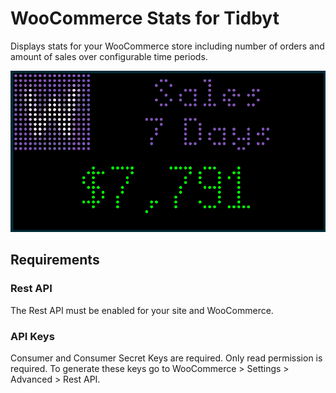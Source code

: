 # WooCommerce Stats for Tidbyt

Displays stats for your WooCommerce store including number of orders and amount of sales over configurable time periods.

![WooCommerce Stats for Tidbyt](images/woocommercestats.png)

## Requirements

### Rest API

The Rest API must be enabled for your site and WooCommerce.

### API Keys

Consumer and Consumer Secret Keys are required. Only read permission is required. To generate these keys go to WooCommerce > Settings > Advanced > Rest API.